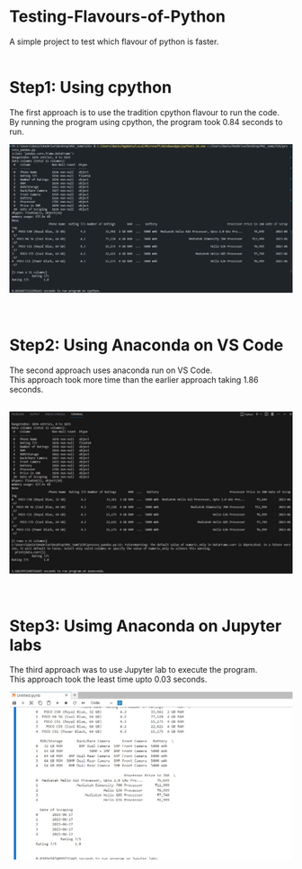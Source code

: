# Testing-Flavours-of-Python
A simple project to test which flavour of python is faster.  
<br />
# Step1: Using cpython
The first approach is to use the tradition cpython flavour to run the code.  
By running the program using cpython, the program took 0.84 seconds to run. 
  <br />

![alt text](cpython_tm.jpg)  
<br />
<br />

# Step2: Using Anaconda on VS Code
The second approach uses anaconda run on VS Code.  
This approach took more time than the earlier approach taking 1.86 seconds.  
<br />

![alt text](anaconda_tm.jpg)  
<br />
<br />


# Step3: Usimg Anaconda on Jupyter labs
The third approach was to use Jupyter lab to execute the program.  
This approach took the least time upto 0.03 seconds.
<br />

![alt text](jlab_tm.jpg)  
<br />
<br />
